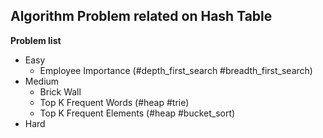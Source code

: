 ## Algorithm Problem related on Hash Table

**Problem list**
* Easy
	* Employee Importance (\#depth\_first\_search \#breadth\_first\_search)
* Medium
	* Brick Wall
	* Top K Frequent Words (\#heap \#trie)
	* Top K Frequent Elements (\#heap \#bucket\_sort)
* Hard